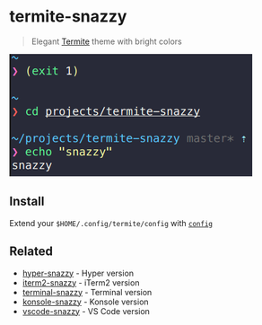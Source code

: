 # termite-snazzy

> Elegant [Termite](https://github.com/thestinger/termite) theme with bright colors

![](termite-snazzy.png)

## Install

Extend your `$HOME/.config/termite/config` with [`config`](https://raw.githubusercontent.com/kbobrowski/termite-snazzy/master/config)

## Related

- [hyper-snazzy](https://github.com/sindresorhus/hyper-snazzy) - Hyper version
- [iterm2-snazzy](https://github.com/sindresorhus/iterm2-snazzy) - iTerm2 version
- [terminal-snazzy](https://github.com/sindresorhus/terminal-snazzy) - Terminal version
- [konsole-snazzy](https://github.com/miedzinski/konsole-snazzy) - Konsole version
- [vscode-snazzy](https://github.com/Tyriar/vscode-snazzy) - VS Code version
